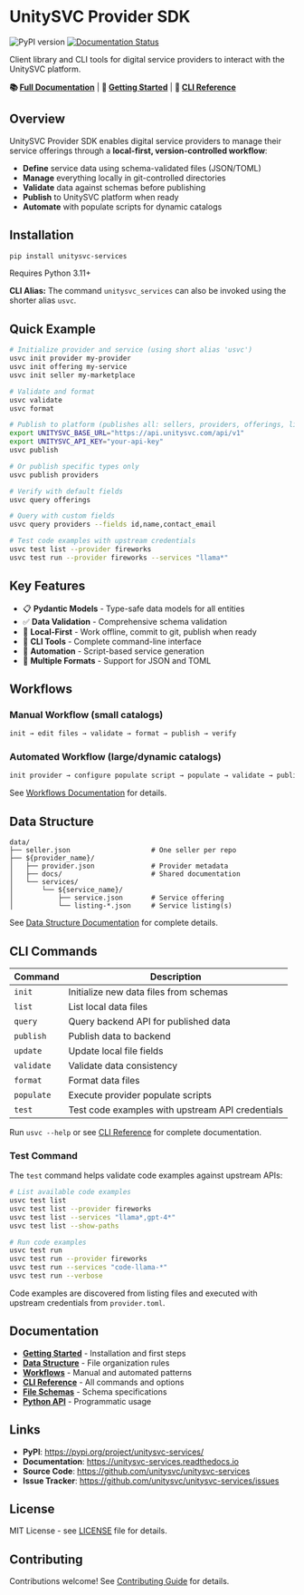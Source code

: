 # UnitySVC Provider SDK

![PyPI version](https://img.shields.io/pypi/v/unitysvc-services.svg)
[![Documentation Status](https://readthedocs.org/projects/unitysvc-services/badge/?version=latest)](https://unitysvc-services.readthedocs.io/en/latest/?version=latest)

Client library and CLI tools for digital service providers to interact with the UnitySVC platform.

**📚 [Full Documentation](https://unitysvc-services.readthedocs.io)** | **🚀 [Getting Started](https://unitysvc-services.readthedocs.io/en/latest/getting-started/)** | **📖 [CLI Reference](https://unitysvc-services.readthedocs.io/en/latest/cli-reference/)**

## Overview

UnitySVC Provider SDK enables digital service providers to manage their service offerings through a **local-first, version-controlled workflow**:

-   **Define** service data using schema-validated files (JSON/TOML)
-   **Manage** everything locally in git-controlled directories
-   **Validate** data against schemas before publishing
-   **Publish** to UnitySVC platform when ready
-   **Automate** with populate scripts for dynamic catalogs

## Installation

```bash
pip install unitysvc-services
```

Requires Python 3.11+

**CLI Alias:** The command `unitysvc_services` can also be invoked using the shorter alias `usvc`.

## Quick Example

```bash
# Initialize provider and service (using short alias 'usvc')
usvc init provider my-provider
usvc init offering my-service
usvc init seller my-marketplace

# Validate and format
usvc validate
usvc format

# Publish to platform (publishes all: sellers, providers, offerings, listings)
export UNITYSVC_BASE_URL="https://api.unitysvc.com/api/v1"
export UNITYSVC_API_KEY="your-api-key"
usvc publish

# Or publish specific types only
usvc publish providers

# Verify with default fields
usvc query offerings

# Query with custom fields
usvc query providers --fields id,name,contact_email

# Test code examples with upstream credentials
usvc test list --provider fireworks
usvc test run --provider fireworks --services "llama*"
```

## Key Features

-   📋 **Pydantic Models** - Type-safe data models for all entities
-   ✅ **Data Validation** - Comprehensive schema validation
-   🔄 **Local-First** - Work offline, commit to git, publish when ready
-   🚀 **CLI Tools** - Complete command-line interface
-   🤖 **Automation** - Script-based service generation
-   📝 **Multiple Formats** - Support for JSON and TOML

## Workflows

### Manual Workflow (small catalogs)

```bash
init → edit files → validate → format → publish → verify
```

### Automated Workflow (large/dynamic catalogs)

```bash
init provider → configure populate script → populate → validate → publish
```

See [Workflows Documentation](https://unitysvc-services.readthedocs.io/en/latest/workflows/) for details.

## Data Structure

```
data/
├── seller.json                    # One seller per repo
├── ${provider_name}/
│   ├── provider.json              # Provider metadata
│   ├── docs/                      # Shared documentation
│   └── services/
│       └── ${service_name}/
│           ├── service.json       # Service offering
│           └── listing-*.json     # Service listing(s)
```

See [Data Structure Documentation](https://unitysvc-services.readthedocs.io/en/latest/data-structure/) for complete details.

## CLI Commands

| Command    | Description                                         |
| ---------- | --------------------------------------------------- |
| `init`     | Initialize new data files from schemas              |
| `list`     | List local data files                               |
| `query`    | Query backend API for published data                |
| `publish`  | Publish data to backend                             |
| `update`   | Update local file fields                            |
| `validate` | Validate data consistency                           |
| `format`   | Format data files                                   |
| `populate` | Execute provider populate scripts                   |
| `test`     | Test code examples with upstream API credentials    |

Run `usvc --help` or see [CLI Reference](https://unitysvc-services.readthedocs.io/en/latest/cli-reference/) for complete documentation.

### Test Command

The `test` command helps validate code examples against upstream APIs:

```bash
# List available code examples
usvc test list
usvc test list --provider fireworks
usvc test list --services "llama*,gpt-4*"
usvc test list --show-paths

# Run code examples
usvc test run
usvc test run --provider fireworks
usvc test run --services "code-llama-*"
usvc test run --verbose
```

Code examples are discovered from listing files and executed with upstream credentials from `provider.toml`.

## Documentation

-   **[Getting Started](https://unitysvc-services.readthedocs.io/en/latest/getting-started/)** - Installation and first steps
-   **[Data Structure](https://unitysvc-services.readthedocs.io/en/latest/data-structure/)** - File organization rules
-   **[Workflows](https://unitysvc-services.readthedocs.io/en/latest/workflows/)** - Manual and automated patterns
-   **[CLI Reference](https://unitysvc-services.readthedocs.io/en/latest/cli-reference/)** - All commands and options
-   **[File Schemas](https://unitysvc-services.readthedocs.io/en/latest/file-schemas/)** - Schema specifications
-   **[Python API](https://unitysvc-services.readthedocs.io/en/latest/api-reference/)** - Programmatic usage

## Links

-   **PyPI**: https://pypi.org/project/unitysvc-services/
-   **Documentation**: https://unitysvc-services.readthedocs.io
-   **Source Code**: https://github.com/unitysvc/unitysvc-services
-   **Issue Tracker**: https://github.com/unitysvc/unitysvc-services/issues

## License

MIT License - see [LICENSE](LICENSE) file for details.

## Contributing

Contributions welcome! See [Contributing Guide](https://unitysvc-services.readthedocs.io/en/latest/contributing/) for details.

